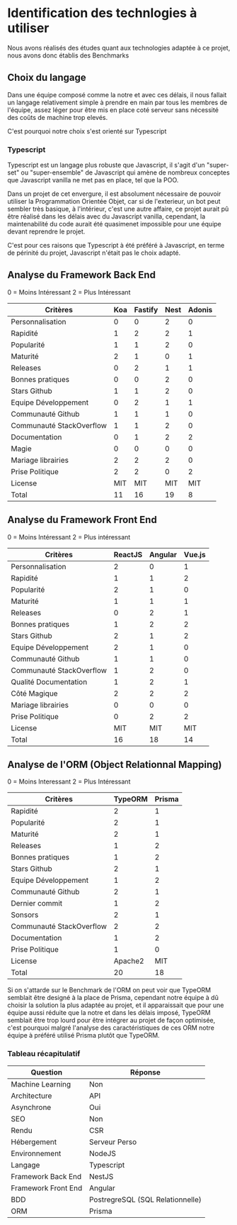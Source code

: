 # Identification des technlogies à utiliser

Nous avons réalisés des études quant aux technologies adaptée à ce projet, nous avons donc établis des Benchmarks

## Choix du langage

Dans une équipe composé comme la notre et avec ces délais, il nous fallait un langage relativement simple à prendre en main par tous les membres de l'équipe, assez léger pour être mis en place coté serveur sans nécessité des coûts de machine trop elevés.

C'est pourquoi notre choix s'est orienté sur Typescript

### Typescript

Typescript est un langage plus robuste que Javascript, il s'agit d'un "super-set" ou "super-ensemble" de Javascript qui amène de nombreux conceptes que Javascript vanilla ne met pas en place, tel que la POO.

Dans un projet de cet envergure, il est absolument nécessaire de pouvoir utiliser la Programmation Orientée Objet, car si de l'exterieur, un bot peut sembler très basique, à l'intérieur, c'est une autre affaire, ce projet aurait pû être réalisé dans les délais avec du Javascript vanilla, cependant, la maintenabilité du code aurait été quasimenet impossible pour une équipe devant reprendre le projet.

C'est pour ces raisons que Typescript à été préféré à Javascript, en terme de périnité du projet, Javascript n'était pas le choix adapté.

## Analyse du Framework Back End

0 = Moins Intéressant
2 = Plus Intéressant

| Critères                 | Koa     | Fastify | Nest    | Adonis  |
| ------------------------ | ------- | ------- | ------- | ------- |
| Personnalisation         | 0       | 0       | 2       | 0       |
| Rapidité                 | 1       | 2       | 2       | 1       |
| Popularité               | 1       | 1       | 2       | 0       |
| Maturité                 | 2       | 1       | 0       | 1       |
| Releases                 | 0       | 2       | 1       | 1       |
| Bonnes pratiques         | 0       | 0       | 2       | 0       |
| Stars Github             | 1       | 1       | 2       | 0       |
| Equipe Développement     | 0       | 2       | 1       | 1       |
| Communauté Github        | 1       | 1       | 1       | 0       |
| Communauté StackOverflow | 1       | 1       | 2       | 0       |
| Documentation            | 0       | 1       | 2       | 2       |
| Magie                    | 0       | 0       | 0       | 0       |
| Mariage librairies       | 2       | 2       | 2       | 0       |
| Prise Politique          | 2       | 2       | 0       | 2       |
| License                  | MIT     | MIT     | MIT     | MIT     |
| Total                    | 11      | 16      | 19      | 8       |

## Analyse du Framework Front End

0 = Moins Intéressant
2 = Plus intéressant

| Critères                 | ReactJS | Angular | Vue.js  |
| ------------------------ | ------- | ------- | ------- |
| Personnalisation         | 2       | 0       | 1       | 
| Rapidité                 | 1       | 1       | 2       |
| Popularité               | 2       | 1       | 0       |
| Maturité                 | 1       | 1       | 1       |
| Releases                 | 0       | 2       | 1       |
| Bonnes pratiques         | 1       | 2       | 2       |
| Stars Github             | 2       | 1       | 2       | 
| Equipe Développement     | 2       | 1       | 0       |
| Communauté Github        | 1       | 1       | 0       |
| Communauté StackOverflow | 1       | 2       | 0       |
| Qualité Documentation    | 1       | 2       | 1       |
| Côté Magique             | 2       | 2       | 2       |
| Mariage librairies       | 0       | 0       | 0       |
| Prise Politique          | 0       | 2       | 2       |
| License                  | MIT     | MIT     | MIT     |
| Total                    | 16      | 18      | 14      |

## Analyse de l'ORM (Object Relationnal Mapping)

0 = Moins Interessant
2 = Plus Intéressant

| Critères                 | TypeORM | Prisma  |
| ------------------------ | ------- | ------- |
| Rapidité                 | 2       | 1       | 
| Popularité               | 2       | 1       | 
| Maturité                 | 2       | 1       |
| Releases                 | 1       | 2       |
| Bonnes pratiques         | 1       | 2       | 
| Stars Github             | 2       | 1       |
| Equipe Développement     | 1       | 2       |
| Communauté Github        | 2       | 1       |
| Dernier commit           | 1       | 2       |
| Sonsors                  | 2       | 1       |
| Communauté StackOverflow | 2       | 2       |
| Documentation            | 1       | 2       |
| Prise Politique          | 1       | 0       |
| License                  | Apache2 | MIT     |
| Total                    | 20      | 18      |

Si on s'attarde sur le Benchmark de l'ORM on peut voir que TypeORM semblait être designé à la place de Prisma, cependant notre équipe à dû choisir la solution la plus adaptée au projet, et il apparaissait que pour une équipe aussi réduite que la notre et dans les délais imposé, TypeORM semblait être trop lourd pour être intégrer au projet de façon optimisée, c'est pourquoi malgré l'analyse des caractéristiques de ces ORM notre équipe à préféré utilisé Prisma plutôt que TypeORM.

### Tableau récapitulatif 

| Question  | Réponse  |
|---|---|
| Machine Learning  | Non |
| Architecture | API |
| Asynchrone  | Oui |
| SEO | Non |
| Rendu | CSR |
| Hébergement | Serveur Perso |
| Environnement | NodeJS |
| Langage | Typescript |
| Framework Back End | NestJS |
| Framework Front End | Angular |
| BDD | PostregreSQL (SQL Relationnelle) |
| ORM | Prisma |
